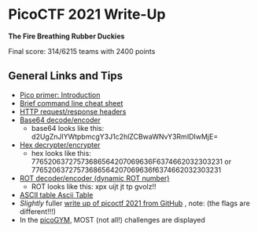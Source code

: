 # PicoCTF 2021 Write-Up

**The Fire Breathing Rubber Duckies** 

Final score: 314/6215 teams with 2400 points

## General Links and Tips

* [Pico primer: Introduction](https://primer.picoctf.com/)
* [Brief command line cheat sheet](https://www.git-tower.com/blog/command-line-cheat-sheet/)
* [HTTP request/response headers](https://en.wikipedia.org/wiki/List_of_HTTP_header_fields) 
* [Base64 decode/encoder](https://www.base64decode.org/)
  * base64 looks like this: d2UgZnJlYWtpbmcgY3J1c2hlZCBwaWNvY3RmIDIwMjE=
* [Hex decrypter/encrypter](https://www.convertstring.com/EncodeDecode/HexDecode)
  * hex looks like this: 77652063727573686564207069636F6374662032303231 or 77652063727573686564207069636f6374662032303231
* [ROT decoder/encoder (dynamic ROT number)](https://rot13.com/)
  * ROT looks like this: xpx uijt jt tp gvolz!! 
* [ASCII table Ascii Table](http://www.asciitable.com/)
* *Slightly* fuller [write up of picoctf 2021 from GitHub](https://github.com/vivian-dai/PicoCTF2021-Writeup) , note: (the flags are different!!!)
* In the [picoGYM](https://play.picoctf.org/practice), MOST (not all!) challenges are displayed
